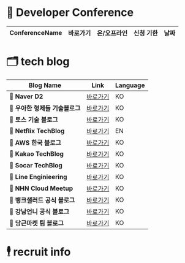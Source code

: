 # 🎤 Developer Conference
| ConferenceName | 바로가기 | 온/오프라인 | 신청 기한 | 날짜 |
|-------|-------|-------|-------|-------|
# 🗂️ tech blog
| Blog Name | Link | Language |
|-------|-------|-------|
| **📍 Naver D2** | [바로가기](https://d2.naver.com/home) | KO |
| **📍 우아한 형제들 기술블로그** | [바로가기](https://techblog.woowahan.com/) | KO |
| **📍 토스 기술 블로그**  | [바로가기](https://toss.tech/) | KO |
| **📍 Netflix TechBlog**  | [바로가기](https://netflixtechblog.com/) | EN |
| **📍 AWS 한국 블로그** | [바로가기](https://aws.amazon.com/ko/blogs/korea/) | KO |
| **📍 Kakao TechBlog** | [바로가기](https://tech.kakao.com/blog/) | KO |
| **📍 Socar TechBlog** | [바로가기](https://tech.socarcorp.kr/) | KO |
| **📍 Line Enginieering** | [ 바로가기 ](https://engineering.linecorp.com/ko/blog) | KO|
| **📍 NHN Cloud Meetup** | [바로가기](https://meetup.nhncloud.com/) | KO |
| **📍 뱅크샐러드 공식 블로그** | [바로가기](https://blog.banksalad.com/) | KO |
| **📍 강남언니 공식 블로그** | [바로가기](https://blog.gangnamunni.com/blog/tech/) | KO |
| **📍 당근마켓 팀 블로그** | [바로가기](https://medium.com/daangn) | KO |


# 🕴️ recruit info
